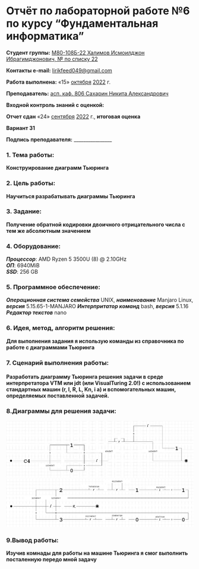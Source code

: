 # Отчёт по лабораторной работе №6 по курсу “Фундаментальная информатика”

<b>Студент группы:</b> <ins>М80-108Б-22 Халимов Исмоилджон Ибрагимджонович, № по списку 22</ins> 

<b>Контакты e-mail:</b> <ins>lirikfeed049@gmail.com</ins>

<b>Работа выполнена:</b> «15» <ins>октября</ins> <ins>2022</ins> г.

<b>Преподаватель:</b> <ins>асп. каф. 806 Сахарин Никита Александрович</ins>

<b>Входной контроль знаний с оценкой:</b> <ins></ins>

<b>Отчет сдан</b> «24» <ins>сентября</ins> <ins>2022</ins> г., <b>итоговая оценка</b> <ins></ins>

<b>Вариант  31 </b>

<b>Подпись преподавателя:</b> ________________


### 1. Тема работы:
__Конструирование диаграмм Тьюринга__

### 2. Цель работы:
__Научиться разрабатывать диаграммы Тьюринга__

### 3. Задание:
__Получение обратной кодировки двоичного отрицательного числа с тем же абсолютным значением__

### 4. Оборудование:
___Процессор___: AMD Ryzen 5 3500U (8) @ 2.10GHz \
___ОП___: 6940MiB \
___SSD___: 256 GB

### 5. Программное обеспечение:
___Операционная система семейства___ UNIX, ___наименование___ Manjaro Linux, ___версия___  5.15.65-1-MANJARO
___Интерпритатор команд___ bash, ___версия___ 5.1.16
___Редактор текстов___ nano

### 6. Идея, метод, алгоритм решения:
__Для выполнения задания я использую команды из справочника по работе с диаграммами Тьюринга__

### 7. Сценарий выполнения работы:
#### Разработать диаграмму Тьюринга решения задачи в среде интерпретатора VTM или jdt (или VisualTuring 2.0!) с использованием стандартных машин (r, l, R, L, Kn, i a) и вспомогательных машин, определяемых поставленной задачей.



### 8.Диаграммы для решения задачи:


![Image](Turing.png)
![Image](copy.png)



### 9.Вывод работы:

__Изучив комнады для работы на машине Тьюринга я смог выполнить посталенную передо мной задачу__
